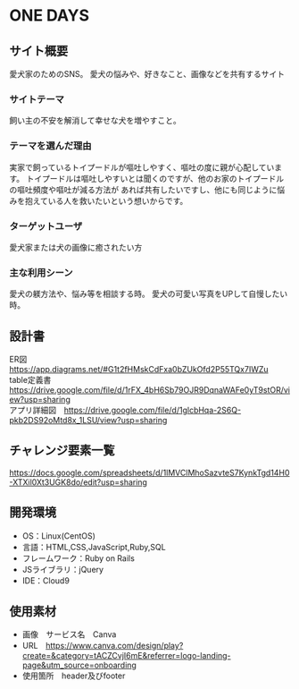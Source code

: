 # ONE DAYS

## サイト概要

愛犬家のためのSNS。
愛犬の悩みや、好きなこと、画像などを共有するサイト

### サイトテーマ

飼い主の不安を解消して幸せな犬を増やすこと。
### テーマを選んだ理由
実家で飼っているトイプードルが嘔吐しやすく、嘔吐の度に親が心配しています。
トイプードルは嘔吐しやすいとは聞くのですが、他のお家のトイプードルの嘔吐頻度や嘔吐が減る方法が
あれば共有したいですし、他にも同じように悩みを抱えている人を救いたいという想いからです。

### ターゲットユーザ

愛犬家または犬の画像に癒されたい方

### 主な利用シーン
愛犬の躾方法や、悩み等を相談する時。
愛犬の可愛い写真をUPして自慢したい時。

## 設計書

ER図　https://app.diagrams.net/#G1t2fHMskCdFxa0bZUkOfd2P55TQx7IWZu</br>
table定義書　https://drive.google.com/file/d/1rFX_4bH6Sb79OJR9DqnaWAFe0yT9stOR/view?usp=sharing</br>
アプリ詳細図　https://drive.google.com/file/d/1glcbHqa-2S6Q-pkb2DS92oMtd8x_1LSU/view?usp=sharing

## チャレンジ要素一覧
https://docs.google.com/spreadsheets/d/1lMVClMhoSazvteS7KynkTgd14H0-XTXil0Xt3UGK8do/edit?usp=sharing

## 開発環境

- OS：Linux(CentOS)
- 言語：HTML,CSS,JavaScript,Ruby,SQL
- フレームワーク：Ruby on Rails
- JSライブラリ：jQuery
- IDE：Cloud9

## 使用素材

- 画像　サービス名　Canva
- URL　https://www.canva.com/design/play?create=&category=tACZCvjI6mE&referrer=logo-landing-page&utm_source=onboarding
- 使用箇所　header及びfooter